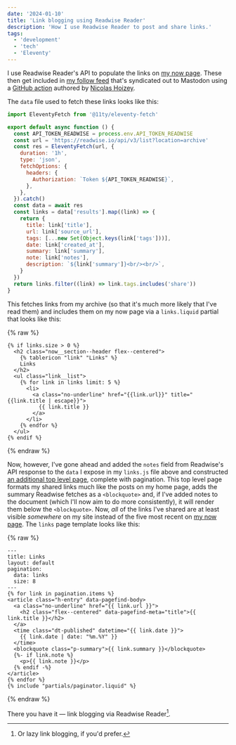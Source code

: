 ```yaml
---
date: '2024-01-10'
title: 'Link blogging using Readwise Reader'
description: 'How I use Readwise Reader to post and share links.'
tags:
  - 'development'
  - 'tech'
  - 'Eleventy'
---
```

I use Readwise Reader's API to populate the links on [my now page](/now). These then get included in [my follow feed](https://feedpress.me/coryd-follow) that's syndicated out to Mastodon using a [GitHub action](https://github.com/nhoizey/github-action-feed-to-mastodon) authored by [Nicolas Hoizey](https://nicolas-hoizey.com).<!-- excerpt -->

The `data` file used to fetch these links looks like this:

```javascript
import EleventyFetch from '@11ty/eleventy-fetch'

export default async function () {
  const API_TOKEN_READWISE = process.env.API_TOKEN_READWISE
  const url = 'https://readwise.io/api/v3/list?location=archive'
  const res = EleventyFetch(url, {
    duration: '1h',
    type: 'json',
    fetchOptions: {
      headers: {
        Authorization: `Token ${API_TOKEN_READWISE}`,
      },
    },
  }).catch()
  const data = await res
  const links = data['results'].map((link) => {
    return {
      title: link['title'],
      url: link['source_url'],
      tags: [...new Set(Object.keys(link['tags']))],
      date: link['created_at'],
      summary: link['summary'],
      note: link['notes'],
      description: `${link['summary']}<br/><br/>`,
    }
  })
  return links.filter((link) => link.tags.includes('share'))
}
```

This fetches links from my archive (so that it's much more likely that I've read them) and includes them on my now page via a `links.liquid` partial that looks like this:

{% raw %}
```liquid
{% if links.size > 0 %}
  <h2 class="now__section--header flex--centered">
    {% tablericon "link" "Links" %}
    Links
  </h2>
  <ul class="link__list">
    {% for link in links limit: 5 %}
      <li>
        <a class="no-underline" href="{{link.url}}" title="{{link.title | escape}}">
          {{ link.title }}
        </a>
      </li>
    {% endfor %}
  </ul>
{% endif %}
```
{% endraw %}

Now, however, I've gone ahead and added the `notes` field from Readwise's API response to the `data` I expose in my `links.js` file above and constructed [an additional top level page](/links), complete with pagination. This top level page formats my shared links much like the posts on my home page, adds the summary Readwise fetches as a `<blockquote>` and, if I've added notes to the document (which I'll now aim to do more consistently), it will render them below the `<blockquote>`. Now, *all* of the links I've shared are at least visible *somewhere* on my site instead of the five most recent on [my now page](/now). The `links` page template looks like this:

{% raw %}
```liquid
---
title: Links
layout: default
pagination:
  data: links
  size: 8
---
{% for link in pagination.items %}
<article class="h-entry" data-pagefind-body>
  <a class="no-underline" href="{{ link.url }}">
    <h2 class="flex--centered" data-pagefind-meta="title">{{ link.title }}</h2>
  </a>
  <time class="dt-published" datetime="{{ link.date }}">
    {{ link.date | date: "%m.%Y" }}
  </time>
  <blockquote class="p-summary">{{ link.summary }}</blockquote>
  {%- if link.note %}
    <p>{{ link.note }}</p>
  {% endif -%}
</article>
{% endfor %}
{% include "partials/paginator.liquid" %}
```
{% endraw %}

There you have it — link blogging via Readwise Reader[^1].

[^1]: Or lazy link blogging, if you'd prefer.